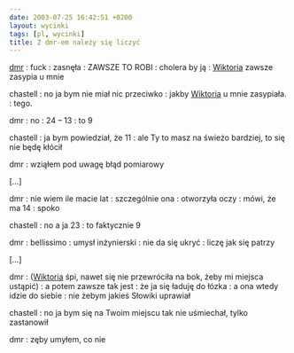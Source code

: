```yaml
---
date: 2003-07-25 16:42:51 +0200
layout: wycinki
tags: [pl, wycinki]
title: Z dmr-em należy się liczyć
---
```


[dmr](http://bol-istnienia.org/ 'ból. istnienia. org.')
: fuck
: zasnęła
: ZAWSZE TO ROBI
: cholera by ją
: [Wiktoria](http://dmr.art.pl/digie/?show=02-12-23/PC230053.jpg 'grudniowa') zawsze zasypia u mnie

chastell
: no ja bym nie miał nic przeciwko
: jakby [Wiktoria](http://dmr.art.pl/digie/?show=03-01-29/P1290016.jpg 'styczniowa') u mnie zasypiała.
: tego.

dmr
: no
: 24 – 13
: to 9

chastell
: ja bym powiedział, że 11
: ale Ty to masz na świeżo bardziej, to się nie będę kłócił

dmr
: wziąłem pod uwagę błąd pomiarowy

[…]

dmr
: nie wiem ile macie lat
: szczególnie ona
: otworzyła oczy
: mówi, że ma 14
: spoko

chastell
: no a ja 23
: to faktycznie 9

dmr
: bellissimo
: umysł inżynierski
: nie da się ukryć
: liczę jak się patrzy

[…]

dmr
: ([Wiktoria](http://dmr.art.pl/digie/?show=03-04-19/P1010099.jpg 'kwietniowa') śpi, nawet się nie przewróciła na bok, żeby mi miejsca ustąpić)
: a potem zawsze tak jest
: że ja się ładuję do łózka
: a ona wtedy idzie do siebie
: nie żebym jakieś Słowiki uprawiał

chastell
: no ja bym się na Twoim miejscu tak nie uśmiechał, tylko zastanowił

dmr
: zęby umyłem, co nie
